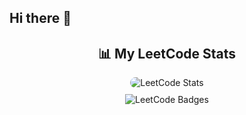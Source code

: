 ## Hi there 👋

<!--
**ThummarDensi/ThummarDensi** is a ✨ _special_ ✨ repository because its `README.md` (this file) appears on your GitHub profile.

Here are some ideas to get you started:

- 🔭 I’m currently working on ...
- 🌱 I’m currently learning ...
- 👯 I’m looking to collaborate on ...
- 🤔 I’m looking for help with ...
- 💬 Ask me about ...
- 📫 How to reach me: ...
- 😄 Pronouns: ...
- ⚡ Fun fact: ...
-->
<div align="center">
  <h2>📊 My LeetCode Stats</h2>
  <img src="https://leetcard.jacoblin.cool/DensiThummar?ext=heatmap" alt="LeetCode Stats" style="border-radius: 10px;"/>
  <br />
  <img src="https://leetcode-badge-showcase.vercel.app/api?username=DensiThummar&animated=true" alt="LeetCode Badges" style="margin-top: 10px;"/>
</div>
